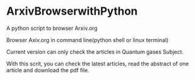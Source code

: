 # ArxivBrowserwithPython
A python script to browser Arxiv.org 

Browser Axiv.org in command line(python shell or linux terminal)

Current version can only check the articles in Quantum gases Subject.

With this scrit, you can check the latest articles, read the abstract of one article and download the pdf file.


